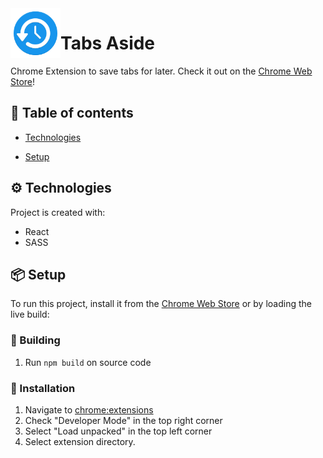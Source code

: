 <img align="left" width="80" height="80" src="src\shared\img\branding\prod\icon128.png" alt="Resume application project app icon">

# Tabs Aside

Chrome Extension to save tabs for later. Check it out on the [Chrome Web Store](https://chrome.google.com/webstore/detail/tabs-aside/nboikgnmjgjcnnhencinblbaikdccdlb)!

## 📃 Table of contents

- [Technologies](#technologies)

- [Setup](#setup)

## ⚙️ Technologies

Project is created with:

- React
- SASS

## 📦 Setup

To run this project, install it from the [Chrome Web Store](https://chrome.google.com/webstore/detail/tabs-aside/nboikgnmjgjcnnhencinblbaikdccdlb) or by loading the live build:

### 🔨 Building

1. Run `npm build` on source code

### 🔨 Installation

1. Navigate to <chrome:extensions>
2. Check "Developer Mode" in the top right corner
3. Select "Load unpacked" in the top left corner
4. Select extension directory.
